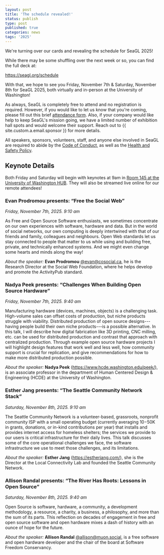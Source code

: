 ```yaml
---
layout: post
title: 'The schedule revealed!'
status: publish
type: post
published: true
categories: news
tags: '2025'
---
```


We're turning over our cards and revealing the schedule for SeaGL 2025! 

While there may be some shuffling over the next week or so, you can find the full deck at:

<https://seagl.org/schedule>

With that, we hope to see you Friday, November 7th & Saturday, November 8th for SeaGL 2025, both virtually and in-person at the University of Washington!

As always, SeaGL is completely free to attend and no registration is required. However, if you would like to let us know that you're coming, please fill out this brief [attendance form](/register). Also, if your company would like help to keep SeaGL's mission going, we have a limited number of exhibition hall spots and would welcome their support. Reach out to {{ site.custom.a.email.sponsor }} for more details.

All speakers, sponsors, volunteers, staff, and anyone else involved in SeaGL are required to abide by the [Code of Conduct](/code_of_conduct), as well as the [Health and Safety Policy](/health_and_safety_policy).


## Keynote Details

Both Friday and Saturday will begin with keynotes at 9am in [Room 145 at the University of Washington HUB](/maps/2025).
They will also be streamed live online for our remote attendees!

### **Evan Prodromou** presents: “Free the Social Web”

_Friday, November 7th, 2025. 9:10 am_

As Free and Open Source Software enthusiasts, we sometimes concentrate on our own experiences with software, hardware and data. But in the world of social networks, our own computing is deeply intertwined with that of our friends and family, colleagues and neighbours. Open Web standards let us stay connected to people that matter to us while using and building free, private, and technically enhanced systems. And we might even change some hearts and minds along the way!

_About the speaker:_ **Evan Prodromou** [@evan@cosocial.ca](https://cosocial.ca/@evan), he is the Research Director at the Social Web Foundation, where he helps develop and promote the ActivityPub standard.


### **Nadya Peek** presents: “Challenges When Building Open Source Hardware”

_Friday, November 7th, 2025. 9:40 am_

Manufacturing hardware (devices, machines, objects) is a challenging task. High-volume sales can offset costs of production, but niche products struggle with viability. Distributed production of open source designs---having people build their own niche products---is a possible alternative.
In this talk, I will describe how digital fabrication like 3D printing, CNC milling, etc. can be used for distributed production and contrast that approach with centralized production. Through example open source hardware projects I will highlight design features that work well and less well, how community support is crucial for replication, and give recommendations for how to make more distributed production possible.

_About the speaker:_ **Nadya Peek** (<https://www.hcde.washington.edu/peek/>), is an associate professor in the department of Human Centered Design & Engineering (HCDE) at the University of Washington.

### **Esther Jang** presents: “The Seattle Community Network Stack”

_Saturday, November 8th, 2025. 9:10 am_

The Seattle Community Network is a volunteer-based, grassroots, nonprofit community ISP with a small operating budget (currently averaging $10-$50K in grants, donations, or in-kind contributions per year) that installs and provides internet access for homeless shelters; the services we provide to our users is critical infrastructure for their daily lives. This talk discusses some of the core operational challenges we face, the software infrastructure we use to meet those challenges, and its limitations.

_About the speaker:_ **Esther Jang** (https://estherjang.com/), she is the Director at the Local Connectivity Lab and founded the Seattle Community Network.

### **Allison Randal** presents: “The River Has Roots: Lessons in Open Source”

_Saturday, November 8th, 2025. 9:40 am_

Open Source is software, hardware, a community, a development methodology, a resource, a charity, a business, a philosophy, and more than the sum of its parts. This reflection on decades of engagement in free and open source software and open hardware mixes a dash of history with an ounce of hope for the future.

_About the speaker:_ **Allison Randal** [@allison@muon.social](https://muon.social/@allison), is a free software and open hardware developer and the chair of the board at Software Freedom Conservancy.
